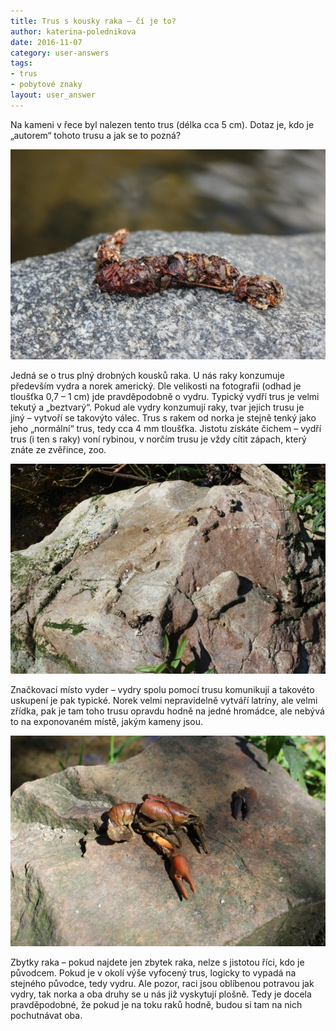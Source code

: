 ```yaml
---
title: Trus s kousky raka – čí je to?
author: katerina-polednikova
date: 2016-11-07
category: user-answers
tags:
- trus
- pobytové znaky
layout: user_answer
---
```

Na kameni v řece byl nalezen tento trus (délka cca 5 cm). Dotaz je, kdo
je „autorem“ tohoto trusu a jak se to pozná?

![](/media/152_610.jpg)

Jedná se o trus plný drobných kousků raka. U nás raky konzumuje
především vydra a norek americký. Dle velikosti na fotografii (odhad je
tloušťka 0,7 – 1 cm) jde pravděpodobně o vydru. Typický vydří trus je
velmi tekutý a „beztvarý“. Pokud ale vydry konzumují raky, tvar jejich
trusu je jiný – vytvoří se takovýto válec. Trus s rakem od norka je
stejně tenký jako jeho „normální“ trus, tedy cca 4 mm tloušťka. Jistotu
získáte čichem – vydří trus (i ten s raky) voní rybinou, v norčím trusu
je vždy cítit zápach, který znáte ze zvěřince, zoo.

![](/media/mix_019_610.JPG)

Značkovací místo vyder – vydry spolu pomocí trusu komunikují a takovéto
uskupení je pak typické. Norek velmi nepravidelně vytváří latríny, ale
velmi zřídka, pak je tam toho trusu opravdu hodně na jedné hromádce, ale
nebývá to na exponovaném místě, jakým kameny jsou.

![](/media/mix_029_610.JPG)

Zbytky raka – pokud najdete jen zbytek raka, nelze s jistotou říci, kdo
je původcem. Pokud je v okolí výše vyfocený trus, logicky to vypadá na
stejného původce, tedy vydru. Ale pozor, raci jsou oblíbenou potravou
jak vydry, tak norka a oba druhy se u nás již vyskytují plošně. Tedy je
docela pravděpodobné, že pokud je na toku raků hodně, budou si tam na
nich pochutnávat oba.

